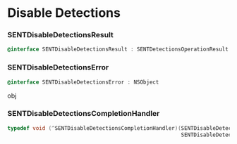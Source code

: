 # Disable Detections

### SENTDisableDetectionsResult

```objectivec
@interface SENTDisableDetectionsResult : SENTDetectionsOperationResult
```



### SENTDisableDetectionsError

```objectivec
@interface SENTDisableDetectionsError : NSObject
```

obj

### SENTDisableDetectionsCompletionHandler

```objectivec
typedef void (^SENTDisableDetectionsCompletionHandler)(SENTDisableDetectionsResult *_Nullable result,
                                                       SENTDisableDetectionsError *_Nullable error);
```

